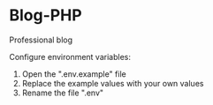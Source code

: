 # Blog-PHP
Professional blog

Configure environment variables:
1. Open the ".env.example" file
2. Replace the example values with your own values
3. Rename the file ".env"